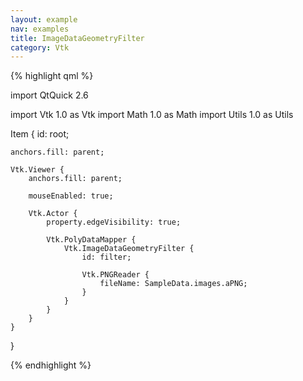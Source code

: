 ```yaml
---
layout: example
nav: examples
title: ImageDataGeometryFilter
category: Vtk
---
```

{% highlight qml %}

import QtQuick 2.6

import Vtk 1.0 as Vtk
import Math 1.0 as Math
import Utils 1.0 as Utils

Item {
    id: root;

    anchors.fill: parent;

    Vtk.Viewer {
        anchors.fill: parent;

        mouseEnabled: true;

        Vtk.Actor {
            property.edgeVisibility: true;

            Vtk.PolyDataMapper {
                Vtk.ImageDataGeometryFilter {
                    id: filter;

                    Vtk.PNGReader {
                        fileName: SampleData.images.aPNG;
                    }
                }
            }
        }
    }
}

{% endhighlight %}
